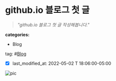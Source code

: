 # github.io 블로그  첫 글

> _"github.io 블로그 첫 글 작성해봅니다."_

__categories:__
  * Blog

tag:
  #[Blog](https://lucia2135.github.io/github_Lucia2135.github.io/page)

- [x] last_modified_at: 2022-05-02 T 18:06:00-05:00

![pic](https://cdn.pixabay.com/photo/2022/01/22/16/54/book-6957870_960_720.jpg)
